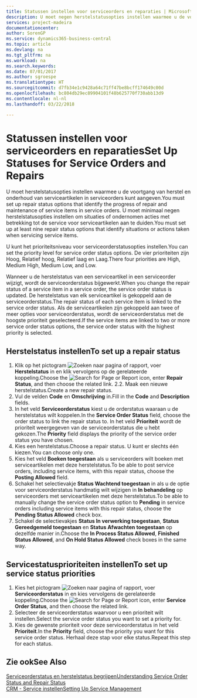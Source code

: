 ```yaml
---
title: Statussen instellen voor serviceorders en reparaties | Microsoft Docs
description: U moet negen herstelstatusopties instellen waarmee u de voortgang van herstel en onderhoud van serviceartikelen in serviceorders kunt aangeven.
services: project-madeira
documentationcenter: 
author: SorenGP
ms.service: dynamics365-business-central
ms.topic: article
ms.devlang: na
ms.tgt_pltfrm: na
ms.workload: na
ms.search.keywords: 
ms.date: 07/01/2017
ms.author: sgroespe
ms.translationtype: HT
ms.sourcegitcommit: d7fb34e1c9428a64c71ff47be8bcff174649c00d
ms.openlocfilehash: bc804db29ec89904101f48b625770f730abb13d9
ms.contentlocale: nl-nl
ms.lasthandoff: 03/22/2018

---
```

# <a name="set-up-statuses-for-service-orders-and-repairs"></a><span data-ttu-id="4c8d0-103">Statussen instellen voor serviceorders en reparaties</span><span class="sxs-lookup"><span data-stu-id="4c8d0-103">Set Up Statuses for Service Orders and Repairs</span></span>
<span data-ttu-id="4c8d0-104">U moet herstelstatusopties instellen waarmee u de voortgang van herstel en onderhoud van serviceartikelen in serviceorders kunt aangeven.</span><span class="sxs-lookup"><span data-stu-id="4c8d0-104">You must set up repair status options that identify the progress of repair and maintenance of service items in service orders.</span></span> <span data-ttu-id="4c8d0-105">U moet minimaal negen herstelstatusopties instellen om situaties of ondernomen acties met betrekking tot de service voor serviceartikelen aan te duiden.</span><span class="sxs-lookup"><span data-stu-id="4c8d0-105">You must set up at least nine repair status options that identify situations or actions taken when servicing service items.</span></span>  

<span data-ttu-id="4c8d0-106">U kunt het prioriteitsniveau voor serviceorderstatusopties instellen.</span><span class="sxs-lookup"><span data-stu-id="4c8d0-106">You can set the priority level for service order status options.</span></span> <span data-ttu-id="4c8d0-107">De vier prioriteiten zijn Hoog, Relatief hoog, Relatief laag en Laag.</span><span class="sxs-lookup"><span data-stu-id="4c8d0-107">There four priorities are High, Medium High, Medium Low, and Low.</span></span>  
  
<span data-ttu-id="4c8d0-108">Wanneer u de herstelstatus van een serviceartikel in een serviceorder wijzigt, wordt de serviceorderstatus bijgewerkt.</span><span class="sxs-lookup"><span data-stu-id="4c8d0-108">When you change the repair status of a service item in a service order, the service order status is updated.</span></span> <span data-ttu-id="4c8d0-109">De herstelstatus van elk serviceartikel is gekoppeld aan de serviceorderstatus.</span><span class="sxs-lookup"><span data-stu-id="4c8d0-109">The repair status of each service item is linked to the service order status.</span></span> <span data-ttu-id="4c8d0-110">Als de serviceartikelen zijn gekoppeld aan twee of meer opties voor serviceorderstatus, wordt de serviceorderstatus met de hoogste prioriteit geselecteerd.</span><span class="sxs-lookup"><span data-stu-id="4c8d0-110">If the service items are linked to two or more service order status options, the service order status with the highest priority is selected.</span></span>  

## <a name="to-set-up-a-repair-status"></a><span data-ttu-id="4c8d0-111">Herstelstatus instellen</span><span class="sxs-lookup"><span data-stu-id="4c8d0-111">To set up a repair status</span></span>  
1. <span data-ttu-id="4c8d0-112">Klik op het pictogram ![Zoeken naar pagina of rapport](media/ui-search/search_small.png "pictogram Zoeken naar pagina of rapport"), voer **Herstelstatus** in en klik vervolgens op de gerelateerde koppeling.</span><span class="sxs-lookup"><span data-stu-id="4c8d0-112">Choose the ![Search for Page or Report](media/ui-search/search_small.png "Search for Page or Report icon") icon, enter **Repair Status**, and then choose the related link.</span></span> <span data-ttu-id="4c8d0-113">2.</span><span class="sxs-lookup"><span data-stu-id="4c8d0-113">2.</span></span> <span data-ttu-id="4c8d0-114">Maak een nieuwe herstelstatus.</span><span class="sxs-lookup"><span data-stu-id="4c8d0-114">Create a new repair status.</span></span>  
3. <span data-ttu-id="4c8d0-115">Vul de velden **Code** en **Omschrijving** in.</span><span class="sxs-lookup"><span data-stu-id="4c8d0-115">Fill in the **Code** and **Description** fields.</span></span>  
4. <span data-ttu-id="4c8d0-116">In het veld **Serviceorderstatus** kiest u de orderstatus waaraan u de herstelstatus wilt koppelen.</span><span class="sxs-lookup"><span data-stu-id="4c8d0-116">In the **Service Order Status** field, choose the order status to link the repair status to.</span></span> <span data-ttu-id="4c8d0-117">In het veld **Prioriteit** wordt de prioriteit weergegeven van de serviceorderstatus die u hebt gekozen.</span><span class="sxs-lookup"><span data-stu-id="4c8d0-117">The **Priority** field displays the priority of the service order status you have chosen.</span></span>  
5. <span data-ttu-id="4c8d0-118">Kies een herstelstatus.</span><span class="sxs-lookup"><span data-stu-id="4c8d0-118">Choose a repair status.</span></span> <span data-ttu-id="4c8d0-119">U kunt er slechts één kiezen.</span><span class="sxs-lookup"><span data-stu-id="4c8d0-119">You can choose only one.</span></span>  
6. <span data-ttu-id="4c8d0-120">Kies het veld **Boeken toegestaan** als u serviceorders wilt boeken met serviceartikelen met deze herstelstatus.</span><span class="sxs-lookup"><span data-stu-id="4c8d0-120">To be able to post service orders, including service items, with this repair status, choose the **Posting Allowed** field.</span></span>  
7. <span data-ttu-id="4c8d0-121">Schakel het selectievakje **Status Wachtend toegestaan** in als u de optie voor serviceorderstatus handmatig wilt wijzigen in **In behandeling** op serviceorders met serviceartikelen met deze herstelstatus.</span><span class="sxs-lookup"><span data-stu-id="4c8d0-121">To be able to manually change the service order status option to **Pending** in service orders including service items with this repair status, choose the **Pending Status Allowed** check box.</span></span>  
8. <span data-ttu-id="4c8d0-122">Schakel de selectievakjes **Status In verwerking toegestaan**, **Status Gereedgemeld toegestaan** en **Status Afwachten toegestaan** op dezelfde manier in.</span><span class="sxs-lookup"><span data-stu-id="4c8d0-122">Choose the **In Process Status Allowed**, **Finished Status Allowed**, and **On Hold Status Allowed** check boxes in the same way.</span></span>
  
## <a name="to-set-up-service-status-priorities"></a><span data-ttu-id="4c8d0-123">Servicestatusprioriteiten instellen</span><span class="sxs-lookup"><span data-stu-id="4c8d0-123">To set up service status priorities</span></span>  
1. <span data-ttu-id="4c8d0-124">Kies het pictogram ![Zoeken naar pagina of rapport](media/ui-search/search_small.png "pictogram Zoeken naar pagina of rapport"), voer **Serviceorderstatus** in en kies vervolgens de gerelateerde koppeling.</span><span class="sxs-lookup"><span data-stu-id="4c8d0-124">Choose the ![Search for Page or Report](media/ui-search/search_small.png "Search for Page or Report icon") icon, enter **Service Order Status**, and then choose the related link.</span></span>  
2. <span data-ttu-id="4c8d0-125">Selecteer de serviceorderstatus waarvoor u een prioriteit wilt instellen.</span><span class="sxs-lookup"><span data-stu-id="4c8d0-125">Select the service order status you want to set a priority for.</span></span>  
3. <span data-ttu-id="4c8d0-126">Kies de gewenste prioriteit voor deze serviceorderstatus in het veld **Prioriteit**.</span><span class="sxs-lookup"><span data-stu-id="4c8d0-126">In the **Priority** field, choose the priority you want for this service order status.</span></span> <span data-ttu-id="4c8d0-127">Herhaal deze stap voor elke status.</span><span class="sxs-lookup"><span data-stu-id="4c8d0-127">Repeat this step for each status.</span></span>  
  
## <a name="see-also"></a><span data-ttu-id="4c8d0-128">Zie ook</span><span class="sxs-lookup"><span data-stu-id="4c8d0-128">See Also</span></span>  
[<span data-ttu-id="4c8d0-129">Serviceorderstatus en herstelstatus begrijpen</span><span class="sxs-lookup"><span data-stu-id="4c8d0-129">Understanding Service Order Status and Repair Status</span></span>]()  
[<span data-ttu-id="4c8d0-130">CRM - Service instellen</span><span class="sxs-lookup"><span data-stu-id="4c8d0-130">Setting Up Service Management</span></span>](service-setup-service.md)  

